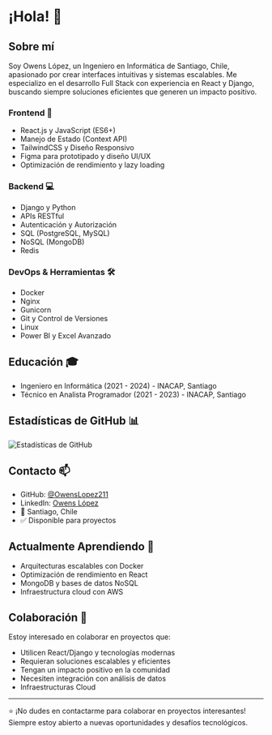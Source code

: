 # ¡Hola! 👋 

## Sobre mí
Soy Owens López, un Ingeniero en Informática de Santiago, Chile, apasionado por crear interfaces intuitivas y sistemas escalables. Me especializo en el desarrollo Full Stack con experiencia en React y Django, buscando siempre soluciones eficientes que generen un impacto positivo.

### Frontend 🎨
- React.js y JavaScript (ES6+)
- Manejo de Estado (Context API)
- TailwindCSS y Diseño Responsivo
- Figma para prototipado y diseño UI/UX
- Optimización de rendimiento y lazy loading

### Backend 💻
- Django y Python
- APIs RESTful
- Autenticación y Autorización
- SQL (PostgreSQL, MySQL)
- NoSQL (MongoDB)
- Redis

### DevOps & Herramientas 🛠
- Docker
- Nginx
- Gunicorn
- Git y Control de Versiones
- Linux
- Power BI y Excel Avanzado

## Educación 🎓
- Ingeniero en Informática (2021 - 2024) - INACAP, Santiago
- Técnico en Analista Programador (2021 - 2023) - INACAP, Santiago

## Estadísticas de GitHub 📊
![Estadísticas de GitHub](https://github-readme-stats.vercel.app/api?username=OwensLopez211&show_icons=true&theme=radical)

## Contacto 📫
- GitHub: [@OwensLopez211](https://github.com/OwensLopez211)
- LinkedIn: [Owens López](https://linkedin.com/in/owenslopez)
- 📍 Santiago, Chile
- ✅ Disponible para proyectos

## Actualmente Aprendiendo 🌱
- Arquitecturas escalables con Docker
- Optimización de rendimiento en React
- MongoDB y bases de datos NoSQL
- Infraestructura cloud con AWS

## Colaboración 👯
Estoy interesado en colaborar en proyectos que:
- Utilicen React/Django y tecnologías modernas
- Requieran soluciones escalables y eficientes
- Tengan un impacto positivo en la comunidad
- Necesiten integración con análisis de datos
- Infraestructuras Cloud

---
⭐️ ¡No dudes en contactarme para colaborar en proyectos interesantes! Siempre estoy abierto a nuevas oportunidades y desafíos tecnológicos.
